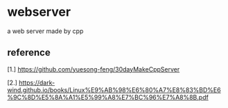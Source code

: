 # webserver
a web server made by cpp

## reference
  [1.] https://github.com/yuesong-feng/30dayMakeCppServer 
  
  [2.] https://dark-wind.github.io/books/Linux%E9%AB%98%E6%80%A7%E8%83%BD%E6%9C%8D%E5%8A%A1%E5%99%A8%E7%BC%96%E7%A8%8B.pdf
